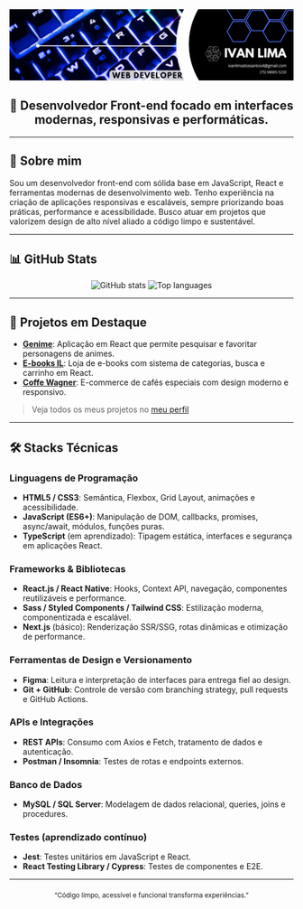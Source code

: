 <div align="center">
  <img src="Linkedin-Banner-3.5.jpg" alt="Banner" />
</div>

<h2 align="center">👋 Desenvolvedor Front-end focado em interfaces modernas, responsivas e performáticas.</h2>

---

## 🧠 Sobre mim

Sou um desenvolvedor front-end com sólida base em JavaScript, React e ferramentas modernas de desenvolvimento web. Tenho experiência na criação de aplicações responsivas e escaláveis, sempre priorizando boas práticas, performance e acessibilidade. Busco atuar em projetos que valorizem design de alto nível aliado a código limpo e sustentável.

---

## 📊 GitHub Stats

<div align="center">
  <img height="180" src="https://github-readme-stats.vercel.app/api?username=Ivan-lds&show_icons=true&count_private=true&theme=react&hide_border=true&include_all_commits=true" alt="GitHub stats" />
  <img height="180" src="https://github-readme-stats.vercel.app/api/top-langs/?username=Ivan-lds&layout=compact&theme=react&hide_border=true" alt="Top languages" />
</div>

---

## 🚀 Projetos em Destaque

- [**Genime**](https://github.com/Ivan-lds/genime): Aplicação em React que permite pesquisar e favoritar personagens de animes.
- [**E-books IL**](https://github.com/Ivan-lds/e-books-il): Loja de e-books com sistema de categorias, busca e carrinho em React.
- [**Coffe Wagner**](https://github.com/Ivan-lds/coffe-wagner): E-commerce de cafés especiais com design moderno e responsivo.

> Veja todos os meus projetos no [meu perfil](https://github.com/Ivan-lds?tab=repositories)

---

## 🛠️ Stacks Técnicas

### Linguagens de Programação
- **HTML5 / CSS3**: Semântica, Flexbox, Grid Layout, animações e acessibilidade.
- **JavaScript (ES6+)**: Manipulação de DOM, callbacks, promises, async/await, módulos, funções puras.
- **TypeScript** (em aprendizado): Tipagem estática, interfaces e segurança em aplicações React.

### Frameworks & Bibliotecas
- **React.js / React Native**: Hooks, Context API, navegação, componentes reutilizáveis e performance.
- **Sass / Styled Components / Tailwind CSS**: Estilização moderna, componentizada e escalável.
- **Next.js** (básico): Renderização SSR/SSG, rotas dinâmicas e otimização de performance.

### Ferramentas de Design e Versionamento
- **Figma**: Leitura e interpretação de interfaces para entrega fiel ao design.
- **Git + GitHub**: Controle de versão com branching strategy, pull requests e GitHub Actions.

### APIs e Integrações
- **REST APIs**: Consumo com Axios e Fetch, tratamento de dados e autenticação.
- **Postman / Insomnia**: Testes de rotas e endpoints externos.

### Banco de Dados
- **MySQL / SQL Server**: Modelagem de dados relacional, queries, joins e procedures.

### Testes (aprendizado contínuo)
- **Jest**: Testes unitários em JavaScript e React.
- **React Testing Library / Cypress**: Testes de componentes e E2E.

---

<div align="center">
  <sub>“Código limpo, acessível e funcional transforma experiências.”</sub>
</div>
